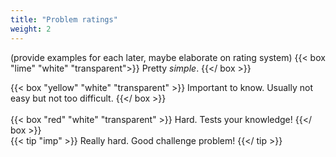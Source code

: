 ```yaml
---
title: "Problem ratings"
weight: 2
---
```

(provide examples for each later, maybe elaborate on rating system)
{{< box "lime" "white" "transparent">}}
Pretty *simple*.
{{</ box >}}
<br>

{{< box "yellow" "white" "transparent" >}}
Important to know. Usually not easy but not too difficult.
{{</ box >}}  
<br>
{{< box "red" "white" "transparent" >}}
Hard. Tests your knowledge!
{{</ box >}}
<br>
{{< tip "imp" >}}
Really hard. Good challenge problem!
{{</ tip >}}



